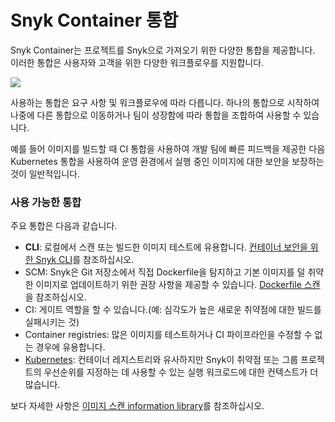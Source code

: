# Snyk Container 통합

Snyk Container는 프로젝트를 Snyk으로 가져오기 위한 다양한 통합을 제공합니다. 이러한 통합은 사용자와 고객을 위한 다양한 워크플로우를 지원합니다.

![](../../../.gitbook/assets/projects.png)

사용하는 통합은 요구 사항 및 워크플로우에 따라 다릅니다. 하나의 통합으로 시작하여 나중에 다른 통합으로 이동하거나 팀이 성장함에 따라 통합을 조합하여 사용할 수 있습니다.

예를 들어 이미지를 빌드할 때 CI 통합을 사용하여 개발 팀에 빠른 피드백을 제공한 다음 Kubernetes 통합을 사용하여 운영 환경에서 실행 중인 이미지에 대한 보안을 보장하는 것이 일반적입니다.

### 사용 가능한 통합

주요 통합은 다음과 같습니다.

* **CLI**: 로컬에서 스캔 또는 빌드한 이미지 테스트에 유용합니다. [컨테이너 보안을 위한 Snyk CLI](../snyk-cli-for-container-security/)를 참조하십시오.
* SCM: Snyk은 Git 저장소에서 직접 Dockerfile을 탐지하고 기본 이미지를 덜 취약한 이미지로 업데이트하기 위한 권장 사항을 제공할 수 있습니다. [Dockerfile 스캔](../scan-your-dockerfile/)을 참조하십시오.
* CI: 게이트 역할을 할 수 있습니다.(예: 심각도가 높은 새로운 취약점에 대한 빌드를 실패시키는 것)
* Container registries: 많은 이미지를 테스트하거나 CI 파이프라인을 수정할 수 없는 경우에 유용합니다.
* [Kubernetes](https://support.snyk.io/hc/en-us/articles/360003916138-Kubernetes-integration-overview): 컨테이너 레지스트리와 유사하지만 Snyk이 취약점 또는 그룹 프로젝트의 우선순위를 지정하는 데 사용할 수 있는 실행 워크로드에 대한 컨텍스트가 더 많습니다.

보다 자세한 사항은 [이미지 스캔 information library](../image-scanning-library/)를 참조하십시오.

